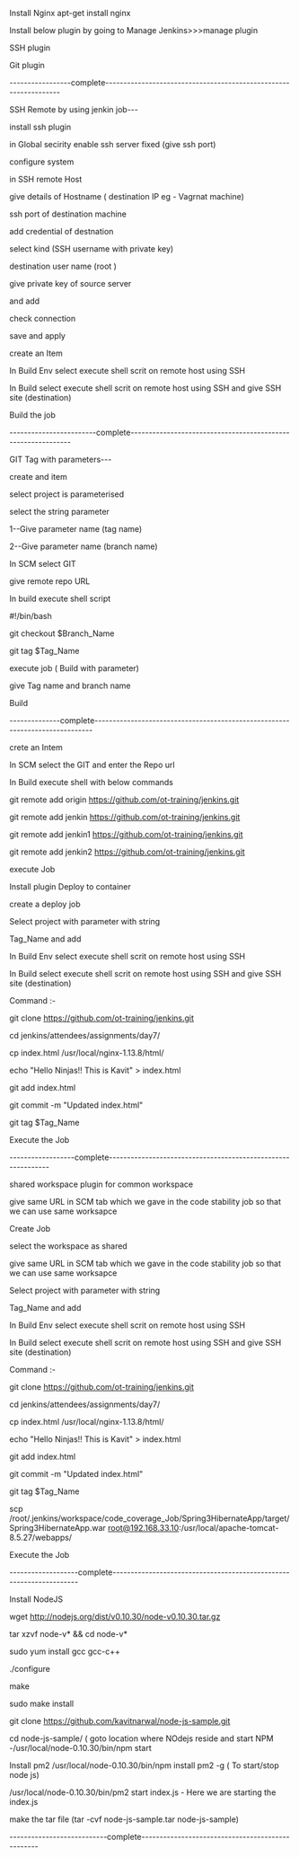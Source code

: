 Install Nginx apt-get install nginx

Install below plugin by going to Manage Jenkins&gt;&gt;&gt;manage plugin

SSH plugin

Git plugin

-----------------complete-----------------------------------------------------------------

SSH Remote by using jenkin job---

install ssh plugin

in Global secirity enable ssh server fixed (give ssh port)

configure system

in SSH remote Host

give details of Hostname ( destination IP eg - Vagrnat machine)

ssh port of destination machine

add credential of destnation

select kind (SSH username with private key)

destination user name (root )

give private key of source server

and add

check connection

save and apply

create an Item

In Build Env select execute shell scrit on remote host using SSH

In Build select execute shell scrit on remote host using SSH and give SSH site (destination)

Build the job

------------------------complete-------------------------------------------------------------

GIT Tag with parameters---

create and item

select project is parameterised

select the string parameter

1--Give parameter name (tag name)

2--Give parameter name (branch name)

In SCM select GIT

give remote repo URL

In build execute shell script

#!/bin/bash



git checkout $Branch\_Name



git tag $Tag\_Name

execute job ( Build with parameter)

give Tag name  and branch name

Build

--------------complete-----------------------------------------------------------------------------

crete an Intem

In SCM select the GIT and enter the Repo url

In Build execute shell with below commands

git remote add origin https://github.com/ot-training/jenkins.git

git remote add jenkin https://github.com/ot-training/jenkins.git

git remote add jenkin1 https://github.com/ot-training/jenkins.git

git remote add jenkin2 https://github.com/ot-training/jenkins.git

execute Job

Install plugin Deploy to container

create a deploy job

Select project with parameter with string

Tag\_Name and add

In Build Env select execute shell scrit on remote host using SSH

In Build select execute shell scrit on remote host using SSH and give SSH site (destination)

Command :-

git clone https://github.com/ot-training/jenkins.git

cd jenkins/attendees/assignments/day7/

cp index.html /usr/local/nginx-1.13.8/html/

echo &quot;Hello Ninjas!! This is Kavit&quot; &gt; index.html

git add index.html

git commit -m &quot;Updated index.html&quot;

git tag $Tag\_Name

Execute the Job

------------------complete-------------------------------------------------------------

shared workspace plugin for common workspace

give same URL in SCM tab which we gave in the code stability job so that we can use same worksapce

Create Job

select the workspace as shared

give same URL in SCM tab which we gave in the code stability job so that we can use same worksapce

Select project with parameter with string

Tag\_Name and add

In Build Env select execute shell scrit on remote host using SSH

In Build select execute shell scrit on remote host using SSH and give SSH site (destination)

Command :-

git clone https://github.com/ot-training/jenkins.git

cd jenkins/attendees/assignments/day7/

cp index.html /usr/local/nginx-1.13.8/html/

echo &quot;Hello Ninjas!! This is Kavit&quot; &gt; index.html

git add index.html

git commit -m &quot;Updated index.html&quot;

git tag $Tag\_Name

scp /root/.jenkins/workspace/code\_coverage\_Job/Spring3HibernateApp/target/Spring3HibernateApp.war root@192.168.33.10:/usr/local/apache-tomcat-8.5.27/webapps/

Execute the Job

-------------------complete--------------------------------------------------------------------

Install NodeJS

wget http://nodejs.org/dist/v0.10.30/node-v0.10.30.tar.gz

tar xzvf node-v\* &amp;&amp; cd node-v\*

sudo yum install gcc gcc-c++

./configure

make

sudo make install



git clone https://github.com/kavitnarwal/node-js-sample.git

cd node-js-sample/ ( goto location where NOdejs reside and start NPM -/usr/local/node-0.10.30/bin/npm start

Install pm2 /usr/local/node-0.10.30/bin/npm install pm2 -g ( To start/stop node js)

/usr/local/node-0.10.30/bin/pm2 start index.js - Here we are starting the index.js

make the tar file (tar -cvf node-js-sample.tar node-js-sample)





---------------------------complete-------------------------------------------------
